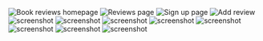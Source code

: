 ![Book reviews homepage](https://github.com/ahmedaboujeeb/book-reviews-m3/blob/main/screenshots/web/Screen%20Shot%202021-03-02%20at%2016.21.23.png)
![Reviews page](https://github.com/ahmedaboujeeb/book-reviews-m3/blob/main/screenshots/web/Screen%20Shot%202021-03-08%20at%2010.45.22.png)
![Sign up page](https://github.com/ahmedaboujeeb/book-reviews-m3/blob/main/screenshots/web/Screen%20Shot%202021-03-02%20at%2016.06.17.png)
![Add review](https://github.com/ahmedaboujeeb/book-reviews-m3/blob/main/screenshots/web/Screen%20Shot%202021-03-02%20at%2016.05.47.png)
![screenshot](https://github.com/ahmedaboujeeb/book-reviews-m3/blob/main/screenshots/web/Screen%20Shot%202021-03-02%20at%2015.16.55.png)
![screenshot](https://github.com/ahmedaboujeeb/book-reviews-m3/blob/main/screenshots/web/Screen%20Shot%202021-03-02%20at%2016.07.43.png)
![screenshot](https://github.com/ahmedaboujeeb/book-reviews-m3/blob/main/screenshots/mob/0.0.0.0_5000_account_mike12(iPhone%20X).png)
![screenshot](https://github.com/ahmedaboujeeb/book-reviews-m3/blob/main/screenshots/mob/0.0.0.0_5000_add_review(iPhone%20X).png)
![screenshot](https://github.com/ahmedaboujeeb/book-reviews-m3/blob/main/screenshots/mob/0.0.0.0_5000_index(iPhone%20X)%20(1).png)
![screenshot](https://github.com/ahmedaboujeeb/book-reviews-m3/blob/main/screenshots/mob/0.0.0.0_5000_index(iPhone%20X).png)
![screenshot](https://github.com/ahmedaboujeeb/book-reviews-m3/blob/main/screenshots/mob/0.0.0.0_5000_review_page_600036aa89085ba49b81bc41(iPhone%20X).png)
![screenshot](https://github.com/ahmedaboujeeb/book-reviews-m3/blob/main/screenshots/mob/0.0.0.0_5000_reviews(iPhone%20X).png)